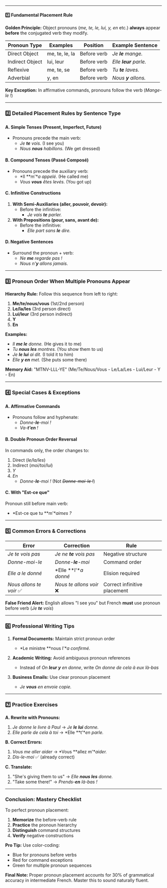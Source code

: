 
---
#### **1️⃣ Fundamental Placement Rule**

**Golden Principle:** Object pronouns (*me, te, le, lui, y, en* etc.) **always** appear **before** the conjugated verb they modify.

| Pronoun Type | Examples | Position | Example Sentence |
|--------------|----------|----------|------------------|
| Direct Object | me, te, le, la | Before verb | *Je **le** mange.* |
| Indirect Object | lui, leur | Before verb | *Elle **leur** parle.* |
| Reflexive | me, te, se | Before verb | *Tu **te** laves.* |
| Adverbial | y, en | Before verb | *Nous **y** allons.* |

**Key Exception:** In affirmative commands, pronouns follow the verb (*Mange-le !*)

---

### **2️⃣ Detailed Placement Rules by Sentence Type**

#### **A. Simple Tenses (Present, Imperfect, Future)**
- Pronouns precede the main verb:
  - *Je **te** vois.* (I see you)
  - *Nous **nous** habillons.* (We get dressed)

#### **B. Compound Tenses (Passé Composé)**
- Pronouns precede the auxiliary verb:
  - *Il **m'**a appelé.* (He called me)
  - *Vous **vous** êtes levés.* (You got up)

#### **C. Infinitive Constructions**
1. **With Semi-Auxiliaries (aller, pouvoir, devoir):**
   - Before the infinitive:
     - *Je vais **te** parler.*
2. **With Prepositions (pour, sans, avant de):**
   - Before the infinitive:
     - *Elle part sans **le** dire.*

#### **D. Negative Sentences**
- Surround the pronoun + verb:
  - *Ne **me** regarde pas !*
  - *Nous n'**y** allons jamais.*

---

### **3️⃣ Pronoun Order When Multiple Pronouns Appear**

**Hierarchy Rule:** Follow this sequence from left to right:

1. **Me/te/nous/vous** (1st/2nd person)
2. **Le/la/les** (3rd person direct)
3. **Lui/leur** (3rd person indirect)
4. **Y**
5. **En**

**Examples:**
- *Il **me le** donne.* (He gives it to me)
- *Tu **nous les** montres.* (You show them to us)
- *Je **le lui** ai dit.* (I told it to him)
- *Elle **y en** met.* (She puts some there)

**Memory Aid:** "MTNV-LLL-YE" (Me/Te/Nous/Vous - Le/La/Les - Lui/Leur - Y - En)

---

### **4️⃣ Special Cases & Exceptions**

#### **A. Affirmative Commands**
- Pronouns follow and hyphenate:
  - *Donne-**le**-moi !*
  - *Va-**t'en** !*

#### **B. Double Pronoun Order Reversal**
In commands only, the order changes to:
1. Direct (*le/la/les*)
2. Indirect (*moi/toi/lui*)
3. *Y*
4. *En*
   - *Donne-**le**-moi !* (Not *~~Donne-moi-le !~~*)

#### **C. With "Est-ce que"**
Pronoun still before main verb:
- *Est-ce que tu **m'**aimes ?*

---

### **5️⃣ Common Errors & Corrections**

| Error | Correction | Rule |
|-------|------------|------|
| *Je te vois pas* | *Je ne **te** vois pas* | Negative structure |
| *Donne-moi-le* | *Donne-**le**-moi* | Command order |
| *Elle a le donné* | *Elle **l'**a donné* | Elision required |
| *Nous allons te voir* ✅ | *Nous te allons voir* ❌ | Correct infinitive placement |

**False Friend Alert:** English allows "I see you" but French **must** use pronoun before verb (*Je **te** vois*)

---

### **6️⃣ Professional Writing Tips**

1. **Formal Documents:** Maintain strict pronoun order
   - *Le ministre **nous l'**a confirmé.*

2. **Academic Writing:** Avoid ambiguous pronoun references
   - Instead of *On **leur y** en donne*, write *On donne de cela à eux là-bas*

3. **Business Emails:** Use clear pronoun placement
   - *Je **vous** en envoie copie.*

---

### **7️⃣ Practice Exercises**

**A. Rewrite with Pronouns:**
1. *Je donne le livre à Paul* → *Je **le lui** donne.*
2. *Elle parle de cela à toi* → *Elle **t'**en parle.*

**B. Correct Errors:**
1. *Vous me aller aider* → *Vous **allez m'**aider.*
2. *Dis-le-moi* ✅ (already correct)

**C. Translate:**
1. "She's giving them to us" → *Elle **nous les** donne.*
2. "Take some there!" → *Prends-**en** là-bas !*

---

### **Conclusion: Mastery Checklist**

To perfect pronoun placement:
1. **Memorize** the before-verb rule
2. **Practice** the pronoun hierarchy
3. **Distinguish** command structures
4. **Verify** negative constructions

**Pro Tip:** Use color-coding:
- Blue for pronouns before verbs
- Red for command exceptions
- Green for multiple pronoun sequences

**Final Note:** Proper pronoun placement accounts for 30% of grammatical accuracy in intermediate French. Master this to sound naturally fluent.